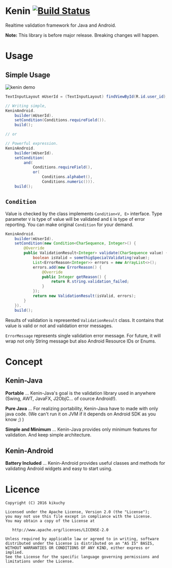 # Kenin [![Build Status](https://travis-ci.org/kikuchy/kenin.svg?branch=master)](https://travis-ci.org/kikuchy/kenin)

Realtime validation framework for Java and Android.

**Note:** This library is before major release. Breaking changes will happen.


# Usage

## Simple Usage

![kenin demo](https://raw.githubusercontent.com/kikuchy/kenin/master/kenin_demo.gif)

```java
TextInputLayout mUserId = (TextInputLayout) findViewById(R.id.user_id);

// Writing simple,
KeninAndroid.
    builder(mUserId).
    setCondition(Conditions.requireField()).
    build();

// or

// Powerful expression.
KeninAndroid.
    builder(mUserId).
    setCondition(
        and(
            Conditions.requireField(),
            or(
                Conditions.alphabet(),
                Conditions.numeric())).
    build();
```


## `Condition`

Value is checked by the class implements `Condition<V, E>` interface.
Type parameter `V` is type of value will be validated  and `E` is type of error reporting.
You can make original `Condition` for your demand.

```java
KeninAndroid.
    builder(mUserId).
    setCondition(new Condition<CharSequence, Integer>() {
        @Override
        public ValidationResult<Integer> validate(CharSequence value) {
            boolean isValid = somethigSpecialValidating(value);
            List<ErrorReason<Integer>> errors = new ArrayList<>();
            errors.add(new ErrorReason() {
                @Override
                public Integer getReason() {
                    return R.string.validation_failed;
                }
            });
            return new ValidationResult(isValid, errors);
        }
    }).
    build();
```

Results of validation is represented `ValidationResult` class. It contains that value is valid or not and validation error messages.

`ErrorMessage` represents single validation error message. For future, it will wrap not only String message but also Android Resource IDs or Enums.


# Concept

## Kenin-Java

**Portable** ... Kenin-Java's goal is the validation library used in anywhere (Swing, AWT, JavaFX, J2ObjC... of cource Android!).

**Pure Java** ... For realizing portability, Kenin-Java have to made with only java code. (We can't run it on JVM if it depends on Android SDK as you know ;) )

**Simple and Minimum** ... Kenin-Java provides only minimum features for validation. And keep simple architecture.


## Kenin-Android

**Battery Included** ... Kenin-Android provides useful classes and methods for validating Android widgets and easy to start using.



# Licence

    Copyright (C) 2016 kikuchy

    Licensed under the Apache License, Version 2.0 (the "License");
    you may not use this file except in compliance with the License.
    You may obtain a copy of the License at

       http://www.apache.org/licenses/LICENSE-2.0

    Unless required by applicable law or agreed to in writing, software
    distributed under the License is distributed on an "AS IS" BASIS,
    WITHOUT WARRANTIES OR CONDITIONS OF ANY KIND, either express or implied.
    See the License for the specific language governing permissions and
    limitations under the License.